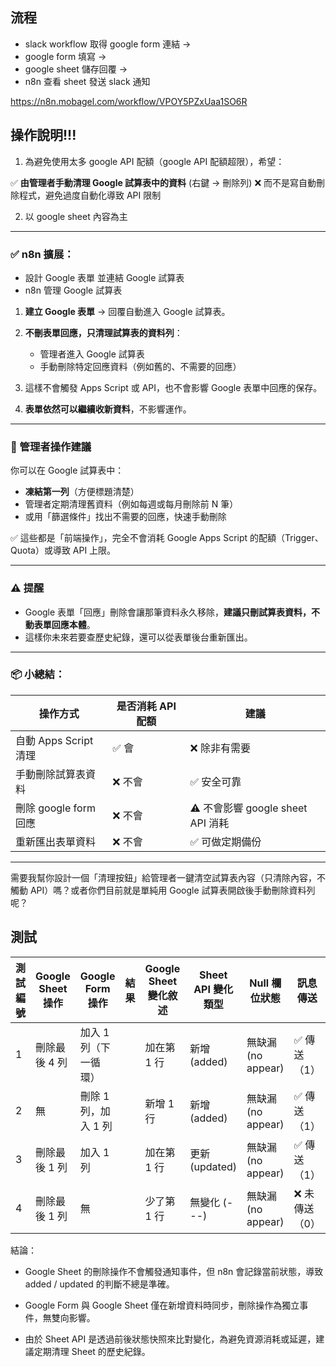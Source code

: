 



## 流程

* slack workflow 取得 google form 連結 -> 
* google form 填寫 -> 
* google sheet 儲存回覆 -> 
* n8n 查看 sheet 發送 slack 通知

https://n8n.mobagel.com/workflow/VPOY5PZxUaa1SO6R


## **操作說明!!!**

1. 為避免使用太多 google API 配額（google API 配額超限），希望：

✅ **由管理者手動清理 Google 試算表中的資料** (右鍵 -> 刪除列)
❌ 而不是寫自動刪除程式，避免過度自動化導致 API 限制

2. 以 google sheet 內容為主

---

### ✅ n8n 擴展：

* 設計 Google 表單 並連結 Google 試算表
* n8n 管理 Google 試算表

1. **建立 Google 表單** → 回覆自動進入 Google 試算表。
2. **不刪表單回應，只清理試算表的資料列**：

   * 管理者進入 Google 試算表
   * 手動刪除特定回應資料（例如舊的、不需要的回應）
3. 這樣不會觸發 Apps Script 或 API，也不會影響 Google 表單中回應的保存。
4. **表單依然可以繼續收新資料**，不影響運作。

---

### 🔐 管理者操作建議

你可以在 Google 試算表中：

* **凍結第一列**（方便標題清楚）
* 管理者定期清理舊資料（例如每週或每月刪除前 N 筆）
* 或用「篩選條件」找出不需要的回應，快速手動刪除

✅ 這些都是「前端操作」，完全不會消耗 Google Apps Script 的配額（Trigger、Quota）或導致 API 上限。

---

### ⚠️ 提醒

* Google 表單「回應」刪除會讓那筆資料永久移除，**建議只刪試算表資料，不動表單回應本體**。
* 這樣你未來若要查歷史紀錄，還可以從表單後台重新匯出。

---

### 📦 小總結：

| 操作方式              | 是否消耗 API 配額 | 建議             |
| ----------------- | ------------------ | -------------- |
| 自動 Apps Script 清理 | ✅ 會                | ❌ 除非有需要        |
| 手動刪除試算表資料         | ❌ 不會               | ✅ 安全可靠         |
| 刪除 google form 回應     | ❌ 不會               | ⚠️ 不會影響 google sheet API 消耗 |
| 重新匯出表單資料          | ❌ 不會               | ✅ 可做定期備份       |

---

需要我幫你設計一個「清理按鈕」給管理者一鍵清空試算表內容（只清除內容，不觸動 API）嗎？或者你們目前就是單純用 Google 試算表開啟後手動刪除資料列呢？



## 測試

| 測試編號 | Google Sheet 操作 | Google Form 操作 |結果| Google Sheet 變化敘述 | Sheet API 變化類型 | Null 欄位狀態 | 訊息傳送 |
|----------|------------------------|------------------------------|---|-------------------------|--------------------------|------------------------|------------|
| 1 | 刪除最後 4 列 | 加入 1 列（下一循環） || 加在第 1 行 | 新增 (added) | 無缺漏 (no appear) | ✅ 傳送（1） |
| 2 | 無 | 刪除 1 列，加入 1 列 || 新增 1 行 | 新增 (added) | 無缺漏 (no appear) | ✅ 傳送（1） |
| 3 | 刪除最後 1 列 | 加入 1 列 || 加在第 1 行 | 更新 (updated) | 無缺漏 (no appear) | ✅ 傳送（1） |
| 4 | 刪除最後 1 列 | 無 || 少了第 1 行 | 無變化 (---) | 無缺漏 (no appear) | ❌ 未傳送（0） |

 
結論：

* Google Sheet 的刪除操作不會觸發通知事件，但 n8n 會記錄當前狀態，導致 added / updated 的判斷不總是準確。

* Google Form 與 Google Sheet 僅在新增資料時同步，刪除操作為獨立事件，無雙向影響。

* 由於 Sheet API 是透過前後狀態快照來比對變化，為避免資源消耗或延遲，建議定期清理 Sheet 的歷史紀錄。

